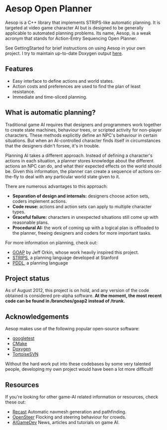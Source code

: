 # Aesop Open Planner #



Aesop is a C++ library that implements STRIPS-like automatic planning. It is targeted at video game character AI but is designed to be generally applicable to automated planning problems. Its name, Aesop, is a weak acronym that stands for Action-Entry Sequencing Open Planner.

See GettingStarted for brief instructions on using Aesop in your own project. I try to maintain up-to-date Doxygen output [here](http://www.ug.it.usyd.edu.au/~dbuc6168/public/aesopdoc/).

## Features ##

  * Easy interface to define actions and world states.
  * Action costs and preferences are used to find the plan of least resistance.
  * Immediate and time-sliced planning.

## What is automatic planning? ##

Traditional game AI requires that designers and programmers work together to create state machines, behaviour trees, or scripted activity for non-player characters. These methods explicitly define an NPC's behaviour in certain situations. But when an AI-controlled character finds itself in circumstances that the designers didn't forsee, it's in trouble.

Planning AI takes a different approach. Instead of defining a character's actions in each situation, a planner stores knowledge about the different actions an NPC can do, and what their expected effects on the world should be. Given this information, the planner can create a sequence of actions on-the-fly to deal with any particular world state given to it.

There are numerous advantages to this approach:
  * **Separation of design and internals:** designers choose action sets, coders implement actions.
  * **Code reuse:** actions and action sets can apply to multiple character types.
  * **Graceful failure:** characters in unexpected situations still come up with reasonable plans.
  * **Procedural AI:** the work of coming up with a logical plan is offloaded to the planner, freeing designers and coders for more important tasks.

For more information on planning, check out:

  * [GOAP](http://web.media.mit.edu/~jorkin/goap.html) by Jeff Orkin, whose work heavily inspired this project.
  * [STRIPS](http://en.wikipedia.org/wiki/STRIPS), a planning language developed at Stanford
  * [PDDL](http://en.wikipedia.org/wiki/Planning_Domain_Definition_Language), a planning language

## Project status ##

As of August 2012, this project is on hold, and any version of the code obtained is considered pre-alpha software. **At the moment, the most recent code can be found in /branches/goap2 instead of /trunk.**

## Acknowledgements ##

Aesop makes use of the following popular open-source software:

  * [googletest](http://code.google.com/p/googletest/)
  * [CMake](http://www.cmake.org)
  * [Doxygen](http://www.doxygen.org)
  * [TortoiseSVN](http://tortoisesvn.net)

Without the hard work put into these codebases by some very talented people, developing my own project would have been a lot more difficult!

## Resources ##

If you're looking for other game-AI related information or resources, check these out:

  * [Recast](http://code.google.com/p/recastnavigation) Automatic navmesh generation and pathfinding.
  * [OpenSteer](http://opensteer.sourceforge.net/) Flocking and steering behaviour for crowds.
  * [AIGameDev](http://aigamedev.com) News, articles and tutorials on game AI.